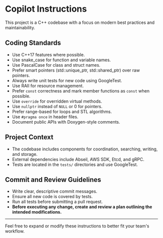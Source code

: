 # Copilot Instructions

This project is a C++ codebase with a focus on modern best practices and maintainability.

## Coding Standards
- Use C++17 features where possible.
- Use snake_case for function and variable names.
- Use PascalCase for class and struct names.
- Prefer smart pointers (std::unique_ptr, std::shared_ptr) over raw pointers.
- Always write unit tests for new code using GoogleTest.
- Use RAII for resource management.
- Prefer `const` correctness and mark member functions as `const` when possible.
- Use `override` for overridden virtual methods.
- Use `nullptr` instead of `NULL` or 0 for pointers.
- Prefer range-based for loops and STL algorithms.
- Use `#pragma once` in header files.
- Document public APIs with Doxygen-style comments.

## Project Context
- The codebase includes components for coordination, searching, writing, and storage.
- External dependencies include Abseil, AWS SDK, Etcd, and gRPC.
- Tests are located in the `tests/` directories and use GoogleTest.

## Commit and Review Guidelines
- Write clear, descriptive commit messages.
- Ensure all new code is covered by tests.
- Run all tests before submitting a pull request.
- **Before executing any change, create and review a plan outlining the intended modifications.**

---

Feel free to expand or modify these instructions to better fit your team's workflow.
